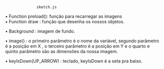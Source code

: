                   sketch.js
                  
• Function preload(): função para recarregar as imagens                    
• Function draw : função que desenha os nossos objetos.

• Background : imagem de fundo.

• image() : o primeiro parâmetro é o nome da variável, segundo parâmetro é a posição em X , o terceiro parâmetro é a posição em Y e o quarto e quinto parâmetro são as dimensões da nossa imagem.

• keyIsDown(UP_ARROW) : teclado, keyIsDown é a seta pra baixo.

